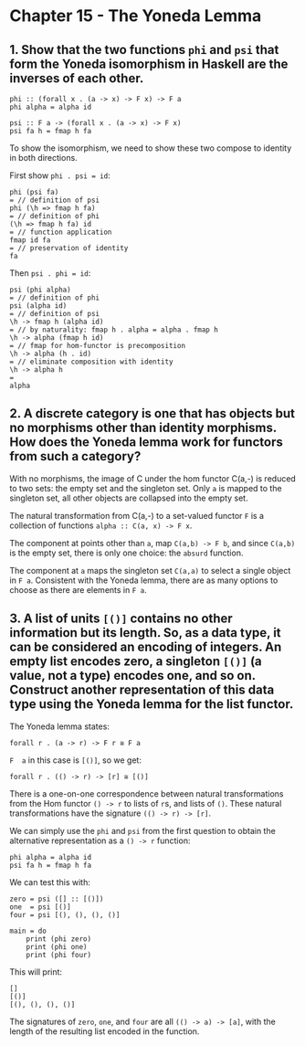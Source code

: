 # Chapter 15 - The Yoneda Lemma

## 1. Show that the two functions ```phi``` and ```psi``` that form the Yoneda isomorphism in Haskell are the inverses of each other.

```
phi :: (forall x . (a -> x) -> F x) -> F a
phi alpha = alpha id

psi :: F a -> (forall x . (a -> x) -> F x)
psi fa h = fmap h fa
```

To show the isomorphism, we need to show these two compose to identity in both directions.

First show ```phi . psi = id```: 
```
phi (psi fa)
= // definition of psi
phi (\h => fmap h fa)
= // definition of phi
(\h => fmap h fa) id
= // function application
fmap id fa
= // preservation of identity 
fa
```

Then ```psi . phi = id```: 
```
psi (phi alpha)
= // definition of phi
psi (alpha id)
= // definition of psi
\h -> fmap h (alpha id)
= // by naturality: fmap h . alpha = alpha . fmap h
\h -> alpha (fmap h id)
= // fmap for hom-functor is precomposition
\h -> alpha (h . id)
= // eliminate composition with identity
\h -> alpha h
=
alpha
```

## 2. A discrete category is one that has objects but no morphisms other than identity morphisms. How does the Yoneda lemma work for functors from such a category?

With no morphisms, the image of C under the hom functor C(a,-) is reduced to two sets: the empty set and the singleton set. Only ```a``` is mapped to the singleton set, all other objects are collapsed into the empty set.

The natural transformation from C(a,-) to a set-valued functor ```F``` is a collection of functions ```alpha :: C(a, x) -> F x```.

The component at points other than ```a```, map ```C(a,b) -> F b```, and since ```C(a,b)``` is the empty set, there is only one choice: the ```absurd``` function.

The component at ```a``` maps the singleton set ```C(a,a)``` to select a single object in ```F a```. Consistent with the Yoneda lemma, there are as many options to choose as there are elements in ```F a```.

## 3. A list of units ```[()]``` contains no other information but its length. So, as a data type, it can be considered an encoding of integers. An empty list encodes zero, a singleton ```[()]``` (a value, not a type) encodes one, and so on. Construct another representation of this data type using the Yoneda lemma for the list functor.

The Yoneda lemma states:
```
forall r . (a -> r) -> F r ≅ F a
```

```F  a``` in this case is ```[()]```, so we get:

```
forall r . (() -> r) -> [r] ≅ [()]
```

There is a one-on-one correspondence between natural transformations from the Hom functor ```() -> r``` to lists of ```r```s, and lists of ```()```. These natural transformations have the signature ```(() -> r) -> [r]```.

We can simply use the ```phi``` and ```psi``` from the first question to obtain the alternative representation as a ```() -> r``` function:

```
phi alpha = alpha id
psi fa h = fmap h fa
```

We can test this with:
```
zero = psi ([] :: [()])
one  = psi [()]
four = psi [(), (), (), ()]

main = do
    print (phi zero)
    print (phi one)
    print (phi four)
```

This will print:
```
[]
[()]
[(), (), (), ()]
```
The signatures of ```zero```, ```one```, and ```four``` are all ```(() -> a) -> [a]```, with the length of the resulting list encoded in the function.
